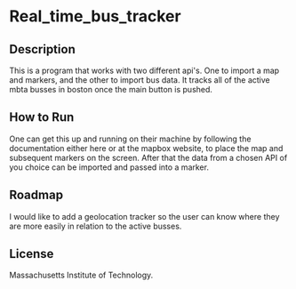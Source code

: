 # Real_time_bus_tracker

## Description
This is a program that works with two different api's. One to import a map and markers, and the other to import bus data.
It tracks all of the active mbta busses in boston once the main button is pushed.

## How to Run
One can get this up and running on their machine by following the documentation either here or at the mapbox website, to place the map and subsequent markers on the screen. After that the data from a chosen API of you choice can be imported and passed into a marker.

## Roadmap
I would like to add a geolocation tracker so the user can know where they are more easily in relation to the active busses.

## License
Massachusetts Institute of Technology.